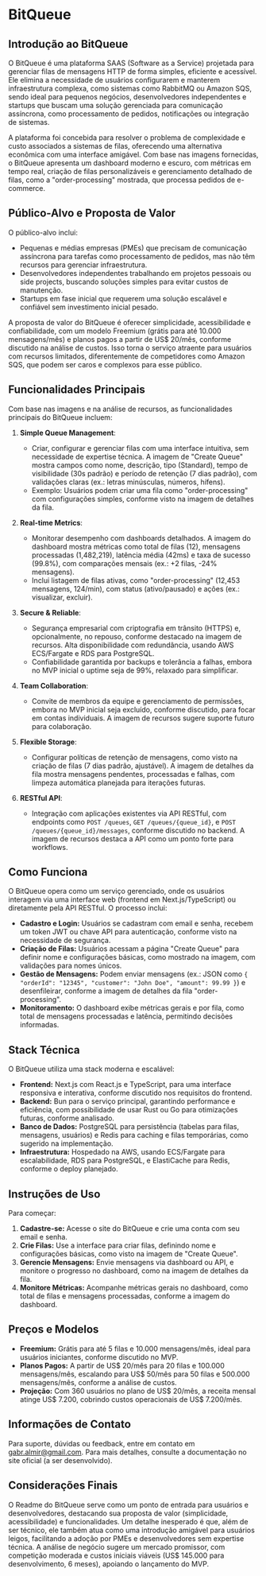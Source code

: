 # BitQueue

## Introdução ao BitQueue
O BitQueue é uma plataforma SAAS (Software as a Service) projetada para gerenciar filas de mensagens HTTP de forma simples, eficiente e acessível. Ele elimina a necessidade de usuários configurarem e manterem infraestrutura complexa, como sistemas como RabbitMQ ou Amazon SQS, sendo ideal para pequenos negócios, desenvolvedores independentes e startups que buscam uma solução gerenciada para comunicação assíncrona, como processamento de pedidos, notificações ou integração de sistemas.

A plataforma foi concebida para resolver o problema de complexidade e custo associados a sistemas de filas, oferecendo uma alternativa econômica com uma interface amigável. Com base nas imagens fornecidas, o BitQueue apresenta um dashboard moderno e escuro, com métricas em tempo real, criação de filas personalizáveis e gerenciamento detalhado de filas, como a "order-processing" mostrada, que processa pedidos de e-commerce.

## Público-Alvo e Proposta de Valor
O público-alvo inclui:
- Pequenas e médias empresas (PMEs) que precisam de comunicação assíncrona para tarefas como processamento de pedidos, mas não têm recursos para gerenciar infraestrutura.
- Desenvolvedores independentes trabalhando em projetos pessoais ou side projects, buscando soluções simples para evitar custos de manutenção.
- Startups em fase inicial que requerem uma solução escalável e confiável sem investimento inicial pesado.

A proposta de valor do BitQueue é oferecer simplicidade, acessibilidade e confiabilidade, com um modelo Freemium (grátis para até 10.000 mensagens/mês) e planos pagos a partir de US$ 20/mês, conforme discutido na análise de custos. Isso torna o serviço atraente para usuários com recursos limitados, diferentemente de competidores como Amazon SQS, que podem ser caros e complexos para esse público.

## Funcionalidades Principais
Com base nas imagens e na análise de recursos, as funcionalidades principais do BitQueue incluem:

1. **Simple Queue Management**:
   - Criar, configurar e gerenciar filas com uma interface intuitiva, sem necessidade de expertise técnica. A imagem de "Create Queue" mostra campos como nome, descrição, tipo (Standard), tempo de visibilidade (30s padrão) e período de retenção (7 dias padrão), com validações claras (ex.: letras minúsculas, números, hífens).
   - Exemplo: Usuários podem criar uma fila como "order-processing" com configurações simples, conforme visto na imagem de detalhes da fila.

2. **Real-time Metrics**:
   - Monitorar desempenho com dashboards detalhados. A imagem do dashboard mostra métricas como total de filas (12), mensagens processadas (1,482,219), latência média (42ms) e taxa de sucesso (99.8%), com comparações mensais (ex.: +2 filas, -24% mensagens).
   - Inclui listagem de filas ativas, como "order-processing" (12,453 mensagens, 124/min), com status (ativo/pausado) e ações (ex.: visualizar, excluir).

3. **Secure & Reliable**:
   - Segurança empresarial com criptografia em trânsito (HTTPS) e, opcionalmente, no repouso, conforme destacado na imagem de recursos. Alta disponibilidade com redundância, usando AWS ECS/Fargate e RDS para PostgreSQL.
   - Confiabilidade garantida por backups e tolerância a falhas, embora no MVP inicial o uptime seja de 99%, relaxado para simplificar.

4. **Team Collaboration**:
   - Convite de membros da equipe e gerenciamento de permissões, embora no MVP inicial seja excluído, conforme discutido, para focar em contas individuais. A imagem de recursos sugere suporte futuro para colaboração.

5. **Flexible Storage**:
   - Configurar políticas de retenção de mensagens, como visto na criação de filas (7 dias padrão, ajustável). A imagem de detalhes da fila mostra mensagens pendentes, processadas e falhas, com limpeza automática planejada para iterações futuras.

6. **RESTful API**:
   - Integração com aplicações existentes via API RESTful, com endpoints como `POST /queues`, `GET /queues/{queue_id}`, e `POST /queues/{queue_id}/messages`, conforme discutido no backend. A imagem de recursos destaca a API como um ponto forte para workflows.

## Como Funciona
O BitQueue opera como um serviço gerenciado, onde os usuários interagem via uma interface web (frontend em Next.js/TypeScript) ou diretamente pela API RESTful. O processo inclui:
- **Cadastro e Login:** Usuários se cadastram com email e senha, recebem um token JWT ou chave API para autenticação, conforme visto na necessidade de segurança.
- **Criação de Filas:** Usuários acessam a página "Create Queue" para definir nome e configurações básicas, como mostrado na imagem, com validações para nomes únicos.
- **Gestão de Mensagens:** Podem enviar mensagens (ex.: JSON como `{ "orderId": "12345", "customer": "John Doe", "amount": 99.99 }`) e desenfileirar, conforme a imagem de detalhes da fila "order-processing".
- **Monitoramento:** O dashboard exibe métricas gerais e por fila, como total de mensagens processadas e latência, permitindo decisões informadas.

## Stack Técnica
O BitQueue utiliza uma stack moderna e escalável:
- **Frontend:** Next.js com React.js e TypeScript, para uma interface responsiva e interativa, conforme discutido nos requisitos do frontend.
- **Backend:** Bun para o serviço principal, garantindo performance e eficiência, com possibilidade de usar Rust ou Go para otimizações futuras, conforme analisado.
- **Banco de Dados:** PostgreSQL para persistência (tabelas para filas, mensagens, usuários) e Redis para caching e filas temporárias, como sugerido na implementação.
- **Infraestrutura:** Hospedado na AWS, usando ECS/Fargate para escalabilidade, RDS para PostgreSQL, e ElastiCache para Redis, conforme o deploy planejado.

## Instruções de Uso
Para começar:
1. **Cadastre-se:** Acesse o site do BitQueue e crie uma conta com seu email e senha.
2. **Crie Filas:** Use a interface para criar filas, definindo nome e configurações básicas, como visto na imagem de "Create Queue".
3. **Gerencie Mensagens:** Envie mensagens via dashboard ou API, e monitore o progresso no dashboard, como na imagem de detalhes da fila.
4. **Monitore Métricas:** Acompanhe métricas gerais no dashboard, como total de filas e mensagens processadas, conforme a imagem do dashboard.

## Preços e Modelos
- **Freemium:** Grátis para até 5 filas e 10.000 mensagens/mês, ideal para usuários iniciantes, conforme discutido no MVP.
- **Planos Pagos:** A partir de US$ 20/mês para 20 filas e 100.000 mensagens/mês, escalando para US$ 50/mês para 50 filas e 500.000 mensagens/mês, conforme a análise de custos.
- **Projeção:** Com 360 usuários no plano de US$ 20/mês, a receita mensal atinge US$ 7.200, cobrindo custos operacionais de US$ 7.200/mês.

## Informações de Contato
Para suporte, dúvidas ou feedback, entre em contato em [gabr.almir@gmail.com](mailto:gabr.almir@gmail.com). Para mais detalhes, consulte a documentação no site oficial (a ser desenvolvido).

## Considerações Finais
O Readme do BitQueue serve como um ponto de entrada para usuários e desenvolvedores, destacando sua proposta de valor (simplicidade, acessibilidade) e funcionalidades. Um detalhe inesperado é que, além de ser técnico, ele também atua como uma introdução amigável para usuários leigos, facilitando a adoção por PMEs e desenvolvedores sem expertise técnica. A análise de negócio sugere um mercado promissor, com competição moderada e custos iniciais viáveis (US$ 145.000 para desenvolvimento, 6 meses), apoiando o lançamento do MVP.

